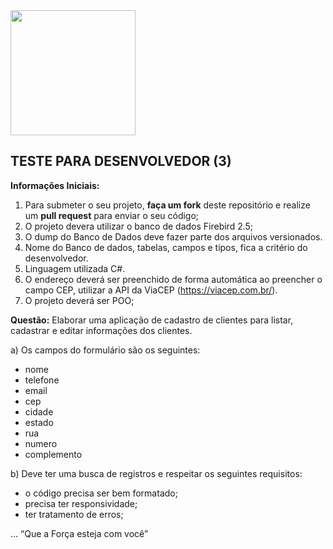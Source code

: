 <img src="https://mvarandas.com.br/static/default/images/menew-bymv.png" width="200">

## **TESTE PARA DESENVOLVEDOR (3)**

**Informações Iniciais:**
1. Para submeter o seu projeto, **faça um fork** deste repositório e realize um **pull request** para enviar o seu código;
2. O projeto devera utilizar o banco de dados Firebird 2.5;
3. O dump do Banco de Dados deve fazer parte dos arquivos versionados.
4. Nome do Banco de dados, tabelas, campos e tipos, fica a critério do desenvolvedor.
5. Linguagem utilizada C#.
6. O endereço deverá ser preenchido de forma automática ao preencher o campo CEP, utilizar a  API da ViaCEP (https://viacep.com.br/).
7. O projeto deverá ser POO;

**Questão:**
Elaborar uma aplicação de cadastro de clientes para listar, cadastrar e editar informações dos clientes.

a) Os campos do formulário são os seguintes:
 - nome 
 - telefone 
 - email 
 - cep
 - cidade 
 - estado 
 - rua
 - numero
 - complemento

b) Deve ter uma busca de registros e respeitar os seguintes requisitos:
 - o código precisa ser bem formatado;
 - precisa ter responsividade;
 - ter tratamento de erros;
 
... “Que a Força esteja com você”
